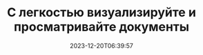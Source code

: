 ---
############################# Static ##########################
layout: "family"
date: 2023-12-20T06:39:57
draft: false

product: "Viewer"
product_tag: "viewer"

############################# Head ############################
head_title: "API для рендеринга и просмотра документов | SDK локального просмотра и онлайн‑сервис"
head_description: "Легко и бесплатно визуализируйте и просматривайте файлы Word, PDF, Excel, Powerpoint или изображения."

############################# Header ##########################
title: "С легкостью визуализируйте и просматривайте документы"
description: |
  Мощный SDK для просмотра документов, позволяющий конвертировать различные файлы в PDF, HTML и изображения.

  Загружайте документы из различных источников, включая файлы, потоки, URL-адреса, FTP-серверы, Amazon S3, хранилище BLOB-объектов Azure и многое другое.

  Создавайте адаптивные HTML-страницы, защищайте выходные PDF-файлы и меняйте порядок их страниц, поворачивайте страницы, отображайте примечания и комментарии, если это необходимо.

############################# Platforms ############################
supported_platforms:
  enable: true  
  head_title: "Выберите свою платформу"
  title: "Поддерживаемые платформы"
  description: "Библиотека GroupDocs.Viewer поддерживает следующие операционные системы и платформы."
  details_link_title: "Узнать больше"
  items:
    # supported_platforms loop
    - title: ".NET"
      description: "GroupDocs.Viewer for .NET"
      color: "blue"
      tag: "net"
      link: "/viewer/net/"
      features_link: "https://docs.groupdocs.com/viewer/net/system-requirements/"
      features:
        # features loop
        - content: ".NET Framework 4.6.2+  <br>  .NET Core 3.1  <br>  .NET 6+"
          rows: "3"
        # features loop
        - content: "Windows, Linux"
          rows: "1"
        # features loop
        - content: "Более 180 форматов файлов"
          rows: "1"
        # features loop
        - content: "Пакет пользовательского интерфейса для ASP.NET Core"
          rows: "1"
        # features loop
        - content: "ASP.NET WebForms Demo  <br>  ASP.NET MVC Demo  <br>  ASP.NET Core Demo"
          rows: "3"
    
    # supported_platforms loop
    - title: "Java"
      description: "GroupDocs.Viewer for Java"
      color: "red"
      tag: "java"
      link: "/viewer/java/"
      features_link: "https://docs.groupdocs.com/viewer/java/system-requirements/"
      features:
        # features loop
        - content: "J2SE 8.0 (1.8)+"
          rows: "3"
        # features loop
        - content:  "Windows, Linux, macOS"
          rows: "1"       
        # features loop
        - content: "Более 180 форматов файлов"
          rows: "1"
        # features loop
        - content:  "Пакет пользовательского интерфейса для Spring и Dropwizard"
          rows: "1"
        # features loop
        - content:  "Spring Demo  <br>  Dropwizard demo"
          rows: "3"

    # supported_platforms loop
    - title: "Node.js"
      description: "GroupDocs.Viewer for Node.js"
      color: "green"
      tag: "nodejs-java"
      link: "/viewer/nodejs-java/"
      features_link: "https://docs.groupdocs.com/viewer/nodejs-java/system-requirements/"
      features:
        # features loop
        - content: "Node.js 16+  <br>  and J2SE 8.0 (1.8)+"
          rows: "3"
        # features loop
        - content:  "Windows, Linux, macOS"
          rows: "1"
        # features loop
        - content:  "Более 180 форматов файлов"
          rows: "1"
        # features loop
        - content:  "Пакет пользовательского интерфейса – скоро появится"
          rows: "1" 
        # features loop
        - content:  "Демо-версия - скоро"
          rows: "3" 

    # supported_platforms loop
    - title: "Python"
      description: "GroupDocs.Viewer for Python"
      color: "yellow"
      tag: "python-net"
      link: "/viewer/python-net/"
      features_link: "https://docs.groupdocs.com/viewer/python-net/system-requirements/"
      features:
        # features loop
        - content: "Python 3.9+  <br>  and .Net 6+"
          rows: "3"
        # features loop
        - content:  "Windows, Linux, macOS"
          rows: "1"
        # features loop
        - content:  "Более 180 форматов файлов"
          rows: "1"
        # features loop
        - content:  "Пакет пользовательского интерфейса – скоро появится"
          rows: "1" 
        # features loop
        - content:  "Демо-версия - скоро"
          rows: "3" 

############################# Features ############################

features:
  enable: true
  title: "Набор функций GroupDocs.Viewer"
  description: "API для рендеринга файлов различных типов, таких как HTML, PDF, PNG и JPEG, в приложениях для их просмотра без стороннего программного обеспечения."

  items:
    # feature loop
    - icon: "view"
      title: "Просмотр документов и изображений"
      content: "Просматривайте документы, отображая их в виде файлов HTML, PDF, PNG и JPEG."

    # feature loop
    - icon: "password"
      title: "Открытие защищенных документов"
      content: "Укажите пароль для открытия зашифрованных документов."

    # feature loop
    - icon: "load"
      title: "Загружайте файлы откуда угодно"
      content: "Загружайте документы из различных файлов, URL-адресов, FTP-серверов, Amazon S3 и т. д."
    
    # feature loop
    - icon: "pages"
      title: "Рендеринг всех или определенных страниц"
      content: "Укажите диапазон номеров страниц для отображения."


############################# Code samples ############################
code_samples:
  enable: true
  title: "Примеры кода GroupDocs.Viewer"
  description: "Некоторые варианты использования GroupDocs.Viewer в C#, Java, TypeScript"
  items:
    # code sample loop
    - title: "Как преобразовать файлы DOCX в PDF"
      content: |
       Преобразуйте документы DOCX в PDF без установки Microsoft Word или другого программного обеспечения. Легко загружайте и просматривайте файлы DOCX в своем приложении .NET, будь то веб-приложение или настольное приложение. Вот пример того, как преобразовать файл DOCX в PDF:
      samples:
        - language: "C#"
          color: "blue"
          content: |
            ```csharp {style=abap}   
            // Загрузите файл DOCX для рендеринга
            using (Viewer viewer = new Viewer("sample.docx"))
            {
              // Преобразование DOCX в PDF-файл
              PdfViewOptions viewOptions = new PdfViewOptions();
              viewer.View(viewOptions);
            }
            ```
        - language: "Java"
          color: "red"
          content: |
            ```java {style=abap}   
            import com.groupdocs.viewer.Viewer;
            import com.groupdocs.viewer.options.PdfViewOptions;
            // ...
            // Загрузите файл DOCX для рендеринга
            try (Viewer viewer = new Viewer("sample.docx")) {
                // Преобразование DOCX в PDF-файл
                PdfViewOptions viewOptions = new PdfViewOptions();
                viewer.view(viewOptions);
            }
            ```
        - language: "TypeScript"
          color: "green"
          content: |
            ```javascript {style=abap}  
            // Загрузите файл DOCX для рендеринга
            const viewer = new groupdocs.viewer.Viewer("sample.docx")
            
            // Преобразование DOCX в PDF-файл
            const viewOptions = groupdocs.viewer.PdfViewOptions(output.pdf)
            viewer.view(viewOptions)
            ```

        - language: "Python"
          color: "yellow"
          content: |
            ```python {style=abap} 
            import groupdocs.viewer as gv
            import groupdocs.viewer.options as gvo   
            // Загрузите файл DOCX для рендеринга
            with gv.Viewer("sample.docx") as viewer:
            
                // Преобразование DOCX в PDF-файл
                viewOptions = gvo.PdfViewOptions("output.pdf")
                viewer.view(viewOptions)
            ```

############################# Formats ############################
formats:
  enable: true
  title:  "Поддерживается более 180 форматов файлов"
  description: "GroupDocs.Viewer поддерживает работу с наиболее популярными [форматами файлов](https://docs.groupdocs.com/viewer/net/supported-document-formats/)"


############################# Metrics ############################

metrics:
  enable: true
  title: "Углубленные показатели и статистические данные"
  description: "Ознакомьтесь с подробной разбивкой наших ключевых показателей, предоставив комплексные показатели и статистическую информацию о наших достижениях, влиянии и росте."

  items:
    # metrics loop
    - number: "180+"
      title: "Поддерживаемые форматы"
      content: "Легко и без проблем просматривайте файлы более 180 форматов, включая документы, изображения и чертежи САПР. Преодолевайте барьеры совместимости и легко получайте доступ к разнообразным файлам с помощью нашего комплексного решения для просмотра."
    # metrics loop
    - number: "1.0M"
      title: "Загрузки NuGet"
      content: "Наше пакетное решение NuGet стало надежным и широко распространенным ресурсом в сообществе разработчиков, обеспечивая плавную интеграцию и ценную функциональность для бесчисленного количества проектов."

    # metrics loop
    - number: "10+"
      title: "Библиотеки"
      content: "Наш продукт включает более 10 библиотек, предлагающих расширенные функции для оптимизации производительности. Эти библиотеки предназначены для удовлетворения различных потребностей разработки и обладают непревзойденными возможностями."
    
    # metrics loop
    - number: "100+"
      title: "Счастливые клиенты"
      content: "Обслуживание самых знаковых брендов по всему миру. Узнайте, почему сотни людей любят GroupDocs.Viewer! Откройте для себя безупречную навигацию, удобное сотрудничество и непревзойденную простоту использования. Присоединяйся сейчас!"


############################# Customers ############################
# logo size X1 => 170:70  X2 => 340 : 140

customers:
  enable: true
  title: "Наши счастливые клиенты"
  description: "Библиотеки GroupDocs используются всемирно известными и выдающимися брендами по всему миру."

  items:
    # customers loop
    - title: "BenQ Corporation"
      logo: "benq"
    # customers loop
    - title: "Nasdaq Stock Market"
      logo: "nasdaq"
    # customers loop
    - title: "AT&T Inc."
      logo: "att"
    # customers loop
    - title: "AstraZeneca"
      logo: "astrazeneca"
    # customers loop
    - title: "Central Bank of Argentina"
      logo: "argentinacentralbank"
    # customers loop
    - title: "Roche Holding AG"
      logo: "roche"
    # customers loop
    - title: "Capita"
      logo: "capita"
    # customers loop
    - title: "Axa S.A."
      logo: "axa"
    # customers loop
    - title: "Instructure Inc."
      logo: "instructure"
     # customers loop
    - title: "Wipro"
      logo: "wipro"



############################# Actions ############################

actions:
  enable: true
  title: "Готовы начать?"
  description: "Попробуйте функции GroupDocs.Viewer бесплатно или запросите лицензию."

  items:
    #  loop
    - title: ".NET"
      link: "/viewer/net/"
      color: "blue"
        #  loop
    - title: "Java"
      link: "/viewer/java/"
      color: "red"
        #  loop
    - title: "Node.js"
      link: "/viewer/nodejs-java/"
      color: "green"
        #  loop
    - title: "Python"
      link: "/viewer/python-net/"
      color: "yellow"

############################# Faq ############################

faq:
  enable: true
  title: "Распространенные вопросы и опасения"
  description: "Найдите ответы на распространенные вопросы в нашем разделе часто задаваемых вопросов, чтобы быстро решить ваши вопросы и проблемы."

  items:
    #  loop
    - question: "Могу ли я оценить продукты GroupDocs перед покупкой?"
      answer: |
        Да! Все продукты GroupDocs имеют безрисковую ознакомительную версию. Мы настоятельно рекомендуем разработчикам загрузить и опробовать наши API перед покупкой, чтобы убедиться, что они удовлетворят ваши потребности на 100%.
    #  loop
    - question: "Проводит ли GroupDocs демонстрации продуктов?"
      answer: |
        Нет, мы сосредоточены на наших API и создании максимально функциональных и стабильных продуктов. Мы предлагаем полнофункциональные и бесплатные пробные версии в форме [временной лицензии](https://purchase.groupdocs.com/temporary-license/), чтобы вы могли опробовать продукт самостоятельно.
    #  loop
    - question: "Где я могу скачать продукт?"
      answer: |
        Все продукты доступны для загрузки с [веб-сайта](https://releases.groupdocs.com). Мы не отправляем физические копии нашего программного обеспечения по почте.    
    #  loop
    - question: "Лицензии разработчика GroupDocs предоставляются для каждого пользователя или для имени пользователя?"
      answer: |
        Лицензии разработчика GroupDocs предоставляются на пользователя, а не на именованного пользователя. Мы понимаем, что члены команды программистов могут меняться со временем и что обновлять лицензию каждый раз, когда это происходит, нецелесообразно.
    #  loop
    - question: "Нужно ли нам лицензирование только для активных разработчиков? Например, у нас есть команда из двух разработчиков, работающих в смену А, и вторая команда из двух разработчиков, работающих в смену Б… в этой ситуации нам нужны две или четыре лицензии?"
      answer: |
        Все разработчики, работающие над проектом, должны иметь лицензию. В этой ситуации GroupDocs считает, что в вашей команде четыре участника (даже если они работают в разное время).

############################# Cloud ############################

cloud_links:
  enable: true
  title: "API-интерфейсы GroupDocs.Viewer с минимальным кодом"
  description: "Ускорьте просмотр документов или изображений в любом типе приложений с помощью нашего облачного REST API."

  items:
    #  loop
    - icon: "groupdocs_viewer-for-curl"
      title: "GroupDocs.Viewer Cloud for cURL"
      link: "https://products.groupdocs.cloud/viewer/curl"
      content: "Используйте API-интерфейс просмотра документов RESTful cURL для эффективной визуализации и демонстрации Microsoft Office, PDF и различных других стандартных форматов файлов в ваших приложениях."

    #  loop
    - icon: "groupdocs_viewer-for-net"
      title: "GroupDocs.Viewer Cloud for .NET"
      link: "https://products.groupdocs.cloud/viewer/net"
      content: "Расширьте возможности просмотра документов в приложениях .NET с помощью Cloud SDK для .NET. Беспрепятственный просмотр документов в форматах HTML, PDF или изображений."
    #  loop
    - icon: "groupdocs_viewer-for-java"
      title: "GroupDocs.Viewer Cloud for Java"
      link: "https://products.groupdocs.cloud/viewer/java"
      content: "Интегрируйте расширенные возможности рендеринга документов в свои приложения Java с помощью специального SDK Document Viewer для Java."

############################# Apps ############################

app_links:
  enable: true
  title: "Приложения GroupDocs.Viewer NoCode"
  description: "Онлайн-приложение, позволяющее просматривать более 180 популярных форматов файлов в браузере."

  items:
    #  loop
    - icon: "groupdocs_viewer-app"
      title: "GroupDocs.Viewer Total"
      link: "https://products.groupdocs.app/viewer/total"
      content: "Изучите бесплатное онлайн-приложение для просмотра файлов более 180 форматов прямо из предпочитаемого вами веб-браузера."

    #  loop
    - icon: "groupdocs_words-app"
      title:  "GroupDocs.Viewer DOCX"
      link: "https://products.groupdocs.app/viewer/docx"
      content: "Веб-инструмент для удобного просмотра файлов Microsoft Word на различных устройствах."

    #  loop
    - icon: "groupdocs_pdf-app"
      title:  "GroupDocs.Viewer PDF"
      link: "https://products.groupdocs.app/viewer/pdf"
      content: "Открывайте и просматривайте PDF-файлы онлайн с помощью бесплатной программы просмотра PDF-файлов."
    

---